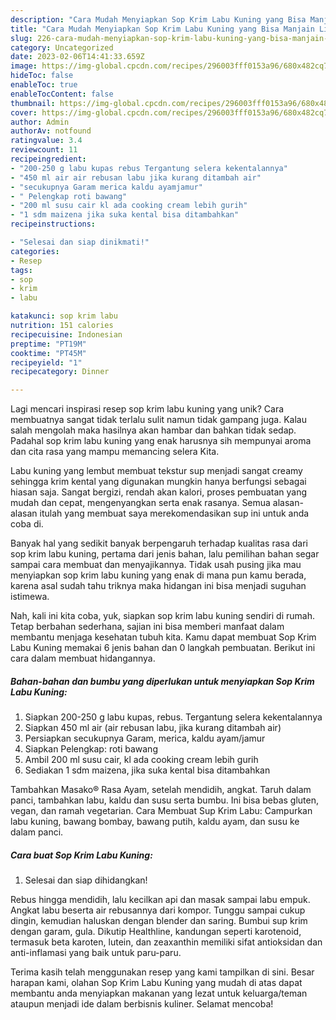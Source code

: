 ```yaml
---
description: "Cara Mudah Menyiapkan Sop Krim Labu Kuning yang Bisa Manjain Lidah"
title: "Cara Mudah Menyiapkan Sop Krim Labu Kuning yang Bisa Manjain Lidah"
slug: 226-cara-mudah-menyiapkan-sop-krim-labu-kuning-yang-bisa-manjain-lidah
category: Uncategorized
date: 2023-02-06T14:41:33.659Z
image: https://img-global.cpcdn.com/recipes/296003fff0153a96/680x482cq70/sop-krim-labu-kuning-foto-resep-utama.jpg
hideToc: false
enableToc: true
enableTocContent: false
thumbnail: https://img-global.cpcdn.com/recipes/296003fff0153a96/680x482cq70/sop-krim-labu-kuning-foto-resep-utama.jpg
cover: https://img-global.cpcdn.com/recipes/296003fff0153a96/680x482cq70/sop-krim-labu-kuning-foto-resep-utama.jpg
author: Admin
authorAv: notfound
ratingvalue: 3.4
reviewcount: 11
recipeingredient:
- "200-250 g labu kupas rebus Tergantung selera kekentalannya"
- "450 ml air air rebusan labu jika kurang ditambah air"
- "secukupnya Garam merica kaldu ayamjamur"
- " Pelengkap roti bawang"
- "200 ml susu cair kl ada cooking cream lebih gurih"
- "1 sdm maizena jika suka kental bisa ditambahkan"
recipeinstructions:

- "Selesai dan siap dinikmati!"
categories:
- Resep
tags:
- sop
- krim
- labu

katakunci: sop krim labu 
nutrition: 151 calories
recipecuisine: Indonesian
preptime: "PT19M"
cooktime: "PT45M"
recipeyield: "1"
recipecategory: Dinner

---
```





Lagi mencari inspirasi resep sop krim labu kuning yang unik? Cara membuatnya sangat tidak terlalu sulit namun tidak gampang juga. Kalau salah mengolah maka hasilnya akan hambar dan bahkan tidak sedap. Padahal sop krim labu kuning yang enak harusnya sih mempunyai aroma dan cita rasa yang mampu memancing selera Kita.





Labu kuning yang lembut membuat tekstur sup menjadi sangat creamy sehingga krim kental yang digunakan mungkin hanya berfungsi sebagai hiasan saja. Sangat bergizi, rendah akan kalori, proses pembuatan yang mudah dan cepat, mengenyangkan serta enak rasanya. Semua alasan-alasan itulah yang membuat saya merekomendasikan sup ini untuk anda coba di.

Banyak hal yang sedikit banyak berpengaruh terhadap kualitas rasa dari sop krim labu kuning, pertama dari jenis bahan, lalu pemilihan bahan segar sampai cara membuat dan menyajikannya. Tidak usah pusing jika mau menyiapkan sop krim labu kuning yang enak di mana pun kamu berada, karena asal sudah tahu triknya maka hidangan ini bisa menjadi suguhan istimewa.






Nah, kali ini kita coba, yuk, siapkan sop krim labu kuning sendiri di rumah. Tetap berbahan sederhana, sajian ini bisa memberi manfaat dalam membantu menjaga kesehatan tubuh kita. Kamu dapat membuat Sop Krim Labu Kuning memakai 6 jenis bahan dan 0 langkah pembuatan. Berikut ini cara dalam membuat hidangannya.

<!--inarticleads1-->

##### Bahan-bahan dan bumbu yang diperlukan untuk menyiapkan Sop Krim Labu Kuning:

1. Siapkan 200-250 g labu kupas, rebus. Tergantung selera kekentalannya
1. Siapkan 450 ml air (air rebusan labu, jika kurang ditambah air)
1. Persiapkan secukupnya Garam, merica, kaldu ayam/jamur
1. Siapkan  Pelengkap: roti bawang
1. Ambil 200 ml susu cair, kl ada cooking cream lebih gurih
1. Sediakan 1 sdm maizena, jika suka kental bisa ditambahkan


Tambahkan Masako® Rasa Ayam, setelah mendidih, angkat. Taruh dalam panci, tambahkan labu, kaldu dan susu serta bumbu. Ini bisa bebas gluten, vegan, dan ramah vegetarian. Cara Membuat Sup Krim Labu: Campurkan labu kuning, bawang bombay, bawang putih, kaldu ayam, dan susu ke dalam panci. 

<!--inarticleads2-->

##### Cara buat Sop Krim Labu Kuning:


1. Selesai dan siap dihidangkan!

Rebus hingga mendidih, lalu kecilkan api dan masak sampai labu empuk. Angkat labu beserta air rebusannya dari kompor. Tunggu sampai cukup dingin, kemudian haluskan dengan blender dan saring. Bumbui sup krim dengan garam, gula. Dikutip Healthline, kandungan seperti karotenoid, termasuk beta karoten, lutein, dan zeaxanthin memiliki sifat antioksidan dan anti-inflamasi yang baik untuk paru-paru. 

Terima kasih telah menggunakan resep yang kami tampilkan di sini. Besar harapan kami, olahan Sop Krim Labu Kuning yang mudah di atas dapat membantu anda menyiapkan makanan yang lezat untuk keluarga/teman ataupun menjadi ide dalam berbisnis kuliner. Selamat mencoba!
